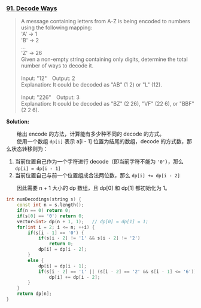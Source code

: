 ### [91. Decode Ways](https://leetcode.com/problems/decode-ways/description/)
> A message containing letters from A-Z is being encoded to numbers using the following mapping:\
> 'A' -> 1\
> 'B' -> 2\
> ...\
> 'Z' -> 26\
> Given a non-empty string containing only digits, determine the total number of ways to decode it.\
> \
> Input: "12"&emsp;Output: 2\
> Explanation: It could be decoded as "AB" (1 2) or "L" (12).\
> \
> Input: "226"&emsp;Output: 3\
> Explanation: It could be decoded as "BZ" (2 26), "VF" (22 6), or "BBF" (2 2 6).

**Solution:**

&emsp;&emsp;给出 encode 的方法，计算能有多少种不同的 decode 的方式。\
&emsp;&emsp;使用一个数组 `dp[i]` 表示 a[i - 1] 位置为结尾的数组，decode 的方式数，那么状态转移则为：
1. 当前位置自己作为一个字符进行 decode（即当前字符不能为 `'0'`），那么 `dp[i] = dp[i - 1]`
2. 当前位置自己与前一个位置组成合法两位数，那么 `dp[i] += dp[i - 2]`

&emsp;&emsp;因此需要 n + 1 大小的 dp 数组，且 dp[0] 和 dp[1] 都初始化为 1。
```cpp
int numDecodings(string s) {
	const int n = s.length();
    if(n == 0) return 0;
    if(s[0] == '0') return 0;
    vector<int> dp(n + 1, 1);   // dp[0] = dp[1] = 1;
    for(int i = 2; i <= n; ++i) {
        if(s[i - 1] == '0') {
            if(s[i - 2] != '1' && s[i - 2] != '2')
                return 0;
            dp[i] = dp[i - 2];
        }
        else {
            dp[i] = dp[i - 1];
            if(s[i - 2] == '1' || (s[i - 2] == '2' && s[i - 1] <= '6'))
                dp[i] += dp[i - 2];
        }
    }
    return dp[n];
}
```
